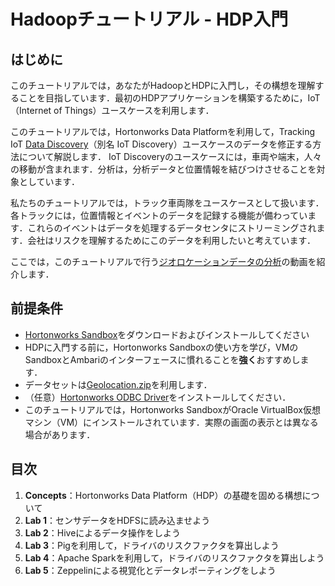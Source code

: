 # Hadoopチュートリアル - HDP入門
## はじめに

このチュートリアルでは，あなたがHadoopとHDPに入門し，その構想を理解することを目指しています．最初のHDPアプリケーションを構築するために，IoT （Internet of Things）ユースケースを利用します．

このチュートリアルでは，Hortonworks Data Platformを利用して，Tracking IoT [Data Discovery](https://hortonworks.com/solutions/advanced-analytic-apps/#data-discovery)（別名 IoT Discovery）ユースケースのデータを修正する方法について解説します．
IoT Discoveryのユースケースには，車両や端末，人々の移動が含まれます．分析は，分析データと位置情報を結びつけさせることを対象としています．

私たちのチュートリアルでは，トラック車両隊をユースケースとして扱います．各トラックには，位置情報とイベントのデータを記録する機能が備わっています．これらのイベントはデータを処理するデータセンタにストリーミングされます．会社はリスクを理解するためにこのデータを利用したいと考えています．

ここでは，このチュートリアルで行う[ジオロケーションデータの分析](http://youtu.be/n8fdYHoEEAM)の動画を紹介します．


## 前提条件
- [Hortonworks Sandbox](https://hortonworks.com/downloads/#sandbox)をダウンロードおよびインストールしてください
- HDPに入門する前に，Hortonworks Sandboxの使い方を学び，VMのSandboxとAmbariのインターフェースに慣れることを**強く**おすすめします．
- データセットは[Geolocation.zip](https://app.box.com/HadoopCrashCourseData)を利用します．
- （任意）[Hortonworks ODBC Driver](http://hortonworks.com/downloads/#addons)をインストールしてください．
- このチュートリアルでは，Hortonworks SandboxがOracle VirtualBox仮想マシン（VM）にインストールされています．実際の画面の表示とは異なる場合があります．


## 目次
1. **Concepts**：Hortonworks Data Platform（HDP）の基礎を固める構想について
2. **Lab 1**：センサデータをHDFSに読み込ませよう
3. **Lab 2**：Hiveによるデータ操作をしよう
4. **Lab 3**：Pigを利用して，ドライバのリスクファクタを算出しよう
5. **Lab 4**：Apache Sparkを利用して，ドライバのリスクファクタを算出しよう
6. **Lab 5**：Zeppelinによる視覚化とデータレポーティングをしよう
